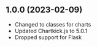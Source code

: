 ## 1.0.0 (2023-02-09)

- Changed to classes for charts
- Updated Chartkick.js to 5.0.1
- Dropped support for Flask
